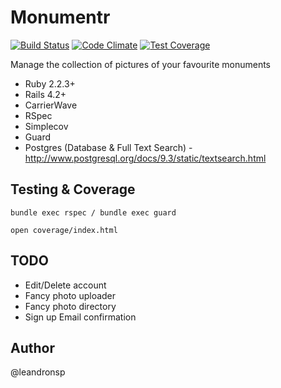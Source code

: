 Monumentr
==========

[![Build Status](https://travis-ci.org/leandronsp/monumentr.svg?branch=master)](https://travis-ci.org/leandronsp/monumentr)
[![Code Climate](https://codeclimate.com/github/leandronsp/monumentr/badges/gpa.svg)](https://codeclimate.com/github/leandronsp/monumentr)
[![Test Coverage](https://codeclimate.com/github/leandronsp/monumentr/badges/coverage.svg)](https://codeclimate.com/github/leandronsp/monumentr)

Manage the collection of pictures of your favourite monuments

* Ruby 2.2.3+
* Rails 4.2+
* CarrierWave
* RSpec
* Simplecov
* Guard
* Postgres (Database & Full Text Search) - http://www.postgresql.org/docs/9.3/static/textsearch.html

Testing & Coverage
-
```
bundle exec rspec / bundle exec guard

open coverage/index.html
```
TODO
--
* Edit/Delete account
* Fancy photo uploader
* Fancy photo directory
* Sign up Email confirmation

Author
-
@leandronsp

